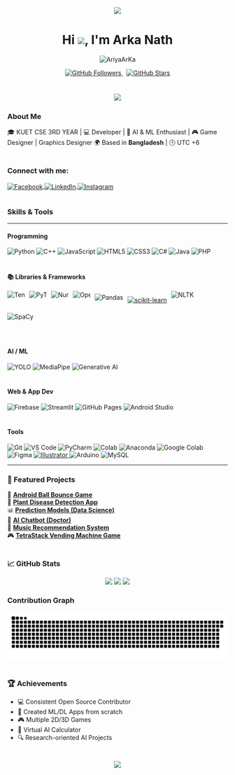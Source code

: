 <!-- Banner Image -->
<p align="center">
  <img src="https://capsule-render.vercel.app/api?type=waving&color=0e75b6&height=200&section=header&text=Welcome%20to%20Arka%20Nath's%20GitHub!&fontSize=40&fontAlignY=40&animation=fadeIn" />
</p>

<!-- Name and Profile Views -->
<h1 align="center">Hi <img src="https://raw.githubusercontent.com/MartinHeinz/MartinHeinz/master/wave.gif" width="30px">, I'm Arka Nath</h1>



<p align="center">
  <img src="https://komarev.com/ghpvc/?username=AriyaArKa&label=Profile+Views&color=0e75b6&style=flat" alt="AriyaArKa" />
</p>

<!-- Badges -->
<p align="center">
  <a href="https://github.com/AriyaArKa?tab=followers">
    <img src="https://img.shields.io/github/followers/AriyaArKa?label=Followers&style=for-the-badge" alt="GitHub Followers" />
  </a>
  &nbsp; <!-- adds spacing -->
  <a href="https://github.com/AriyaArKa?tab=stars">
    <img src="https://img.shields.io/github/stars/AriyaArKa?affiliations=OWNER&style=for-the-badge" alt="GitHub Stars" />
  </a>
</p>


#

<!-- Dynamic Quote Generator -->
<p align="center">
  <img src="https://readme-typing-svg.herokuapp.com?font=Fira+Code&pause=2000&color=00F700&center=true&vCenter=true&width=600&lines=Developer+by+Day%2C+Dreamer+by+Night.;Keep+Learning%2C+Keep+Building.;AI+%7C+ML+%7C+Game+Dev+%7C+Web+%26+App+Builder;Made+with+💙+from+Bangladesh" />
</p>


###  About Me

🎓 KUET CSE 3RD YEAR | 💻 Developer | 🤖 AI & ML Enthusiast | 🎮 Game Designer | Graphics Designer
🌍 Based in **Bangladesh** | 🕒 UTC +6  
#
<h3 align="left">Connect with me:</h3>
<p align="left">
  <a href="https://www.facebook.com/arkabraja.arka?mibextid=ZbWKwL" target="blank">
    <img align="center" src="https://raw.githubusercontent.com/rahuldkjain/github-profile-readme-generator/master/src/images/icons/Social/facebook.svg" alt="Facebook" height="30" width="40" />
  </a>
  <a href="https://www.linkedin.com/in/arka-nath55?utm_source=share&utm_campaign=share_via&utm_content=profile&utm_medium=android_app" target="blank">
    <img align="center" src="https://raw.githubusercontent.com/rahuldkjain/github-profile-readme-generator/master/src/images/icons/Social/linked-in-alt.svg" alt="LinkedIn" height="30" width="40" />
  </a>
  <a href="https://www.instagram.com/ariya.arka?igsh=dWh0dzNhcGd3d281" target="blank">
    <img align="center" src="https://raw.githubusercontent.com/rahuldkjain/github-profile-readme-generator/master/src/images/icons/Social/instagram.svg" alt="Instagram" height="30" width="40" />
  </a>
</p>

#

###  Skills & Tools
---
#### Programming


<div style="white-space: nowrap;">
  <img src="https://cdn.jsdelivr.net/gh/devicons/devicon/icons/python/python-original.svg" alt="Python" title="Python" width="40" height="40"/>
  <img src="https://cdn.jsdelivr.net/gh/devicons/devicon/icons/cplusplus/cplusplus-original.svg" alt="C++" title="C++" width="40" height="40"/>
  <img src="https://cdn.jsdelivr.net/gh/devicons/devicon/icons/javascript/javascript-original.svg" alt="JavaScript" title="JavaScript" width="40" height="40"/>
  <img src="https://cdn.jsdelivr.net/gh/devicons/devicon/icons/html5/html5-original.svg" alt="HTML5" title="HTML5" width="40" height="40"/>
  <img src="https://cdn.jsdelivr.net/gh/devicons/devicon/icons/css3/css3-original.svg" alt="CSS3" title="CSS3" width="40" height="40"/>
  <img src="https://cdn.jsdelivr.net/gh/devicons/devicon/icons/csharp/csharp-original.svg" alt="C#" title="C#" width="40" height="40"/>
  <img src="https://cdn.jsdelivr.net/gh/devicons/devicon/icons/java/java-original.svg" alt="Java" title="Java" width="40" height="40"/>
  <img src="https://cdn.jsdelivr.net/gh/devicons/devicon/icons/php/php-original.svg" alt="PHP" title="PHP" width="40" height="40"/>
</div>

#

#### 📚 Libraries & Frameworks

<div style="white-space: nowrap; display: flex; flex-wrap: wrap; gap: 10px; align-items: center;">

  <img src="https://cdn.jsdelivr.net/gh/devicons/devicon/icons/tensorflow/tensorflow-original.svg" alt="TensorFlow" title="TensorFlow" width="40" height="40"/>
  
  <img src="https://cdn.jsdelivr.net/gh/devicons/devicon/icons/pytorch/pytorch-original.svg" alt="PyTorch" title="PyTorch" width="40" height="40"/>
  
  <img src="https://cdn.jsdelivr.net/gh/devicons/devicon/icons/numpy/numpy-original.svg" alt="NumPy" title="NumPy" width="40" height="40"/>
  
  <img src="https://cdn.jsdelivr.net/gh/devicons/devicon/icons/opencv/opencv-original.svg" alt="OpenCV" title="OpenCV" width="40" height="40"/>
  
  <img src="https://img.shields.io/badge/-Pandas-white?logo=pandas&logoColor=black&style=flat-square" alt="Pandas" title="Pandas" height="28"/>

  <a href="https://scikit-learn.org/" target="_blank">
    <img src="https://raw.githubusercontent.com/scikit-learn/scikit-learn/main/doc/logos/scikit-learn-logo.png" alt="scikit-learn" title="scikit-learn" width="80" height="40"/>
  </a>

<img src="https://img.shields.io/badge/-NLTK-00BFA6?style=flat" alt="NLTK" title="NLTK" width="70" height="40"/>
  <img src="https://img.shields.io/badge/-SpaCy-4B8BBE?style=flat" alt="SpaCy" title="SpaCy" width="70" height="40"/>
</div>


#


####  AI / ML

![YOLO](https://img.shields.io/badge/-YOLOv8-FF1493?style=flat)
![MediaPipe](https://img.shields.io/badge/-MediaPipe-FF6F00?style=flat)
![Generative AI](https://img.shields.io/badge/-Generative%20AI-7E57C2?style=flat)
#

####  Web & App Dev

<div style="white-space: nowrap;">
  <img src="https://cdn.jsdelivr.net/gh/devicons/devicon/icons/firebase/firebase-original.svg" alt="Firebase" title="Firebase" width="40" height="40"/>
  <img src="https://cdn.jsdelivr.net/gh/devicons/devicon/icons/streamlit/streamlit-original.svg" alt="Streamlit" title="Streamlit" width="40" height="40"/>
  <img src="https://img.shields.io/badge/-GitHub%20Pages-121013?style=flat&logo=github&logoColor=white" alt="GitHub Pages" title="GitHub Pages" width="120" height="40"/>
  <img src="https://cdn.jsdelivr.net/gh/devicons/devicon/icons/android/android-original.svg" alt="Android Studio" title="Android Studio" width="40" height="40"/>
</div>

#


####  Tools

<p align="left">
  <img src="https://cdn.jsdelivr.net/gh/devicons/devicon/icons/git/git-original.svg" alt="Git" title="Git" width="40" height="40"/>
  <img src="https://cdn.jsdelivr.net/gh/devicons/devicon/icons/vscode/vscode-original.svg" alt="VS Code" title="VS Code" width="40" height="40"/>
  <img src="https://cdn.jsdelivr.net/gh/devicons/devicon/icons/pycharm/pycharm-original.svg" alt="PyCharm" title="PyCharm" width="40" height="40"/>
  <img src="https://upload.wikimedia.org/wikipedia/commons/3/38/Jupyter_logo.svg" alt="Colab" title="Google Colab" width="40" height="40"/>
  <img src="https://cdn.jsdelivr.net/gh/devicons/devicon/icons/anaconda/anaconda-original.svg" alt="Anaconda" title="Anaconda" width="40" height="40"/>
  <img src="https://img.icons8.com/color/48/000000/google-colab.png" alt="Google Colab" title="Google Colab" width="40" height="40"/>
  <img src="https://cdn.jsdelivr.net/gh/devicons/devicon/icons/figma/figma-original.svg" alt="Figma" title="Figma" width="40" height="40"/>
  <a href="https://www.adobe.com/in/products/illustrator.html" target="_blank" rel="noreferrer">
    <img src="https://brandslogos.com/wp-content/uploads/images/adobe-illustrator-cc-logo-vector.svg" alt="Illustrator" title="Adobe Illustrator" width="40" height="40"/>
  </a>
  <img src="https://cdn.jsdelivr.net/gh/devicons/devicon/icons/arduino/arduino-original.svg" alt="Arduino" title="Arduino" width="40" height="40"/>
  <img src="https://cdn.jsdelivr.net/gh/devicons/devicon/icons/mysql/mysql-original.svg" alt="MySQL" title="MySQL" width="40" height="40"/>
</p>

---

### 🚀 Featured Projects

🌟 [**Android Ball Bounce Game**](https://github.com/AriyaArKa/Android-Ball-Bounce-game)  
🔬 [**Plant Disease Detection App**](https://github.com/AriyaArKa/Plant-Disease-Detection-App)  
📊 [**Prediction Models (Data Science)**](https://github.com/AriyaArKa/Prediction-Models)  
🤖 [**AI Chatbot (Doctor)**](https://github.com/AriyaArKa/AI-Chabot)  
🧠 [**Music Recommendation System**](https://github.com/AriyaArKa/Music-Recommendation-System)  
🎮 [**TetraStack Vending Machine Game**](https://github.com/AriyaArKa/TetraStack-with-ICE_CREAM-vending-machine)

#

### 📈 GitHub Stats

<p align="center">
  <img src="https://github-readme-stats.vercel.app/api?username=AriyaArKa&show_icons=true&theme=github_dark&count_private=true" />
  <img src="https://github-readme-streak-stats.herokuapp.com/?user=AriyaArKa&theme=github-dark-blue" />
    <img src="https://github-readme-stats.vercel.app/api/top-langs/?username=AriyaArKa&layout=compact&theme=github_dark&langs_count=10" /> 
</p>



###  Contribution Graph

![snake gif](https://github.com/AriyaArKa/AriyaArKa/blob/output/github-snake-dark.svg)

#

### 🏆 Achievements

- 💻 Consistent Open Source Contributor  
- 🧠 Created ML/DL Apps from scratch  
- 🎮 Multiple 2D/3D Games  
- 🧮 Virtual AI Calculator  
- 🔍 Research-oriented AI Projects  
#
<p align="center">
  <img src="https://github-profile-trophy.vercel.app/?username=AriyaArKa&theme=onedark&no-frame=true&no-bg=true&margin-w=15&column=8" />
</p>
